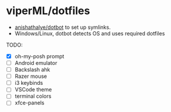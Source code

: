 # viperML/dotfiles

- [anishathalye/dotbot](https://github.com/anishathalye/dotbot)
to set up symlinks.
- Windows/Linux, dotbot detects OS and uses required dotfiles

TODO:
- [x] oh-my-posh prompt
- [ ] Android emulator
- [ ] Backslash ahk
- [ ] Razer mouse
- [ ] i3 keybinds
- [ ] VSCode theme
- [ ] terminal colors
- [ ] xfce-panels